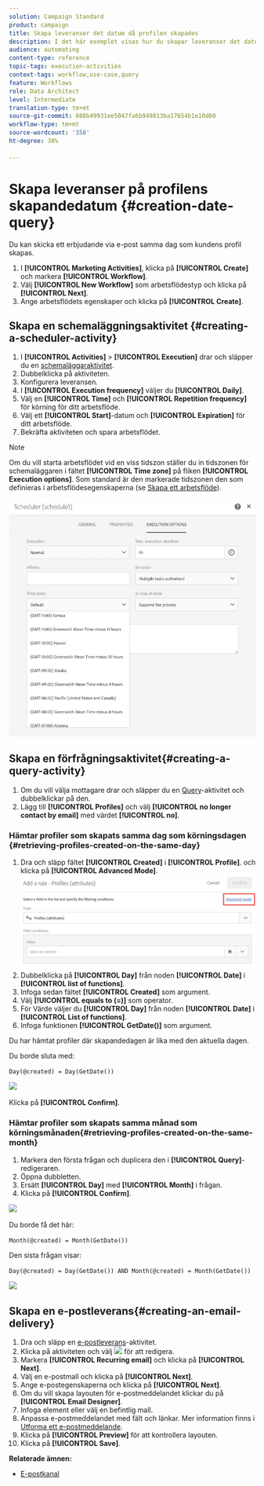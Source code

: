 ```yaml
---
solution: Campaign Standard
product: campaign
title: Skapa leveranser det datum då profilen skapades
description: I det här exemplet visas hur du skapar leveranser det datum då profilen skapades.
audience: automating
content-type: reference
topic-tags: execution-activities
context-tags: workflow,use-case,query
feature: Workflows
role: Data Architect
level: Intermediate
translation-type: tm+mt
source-git-commit: 088b49931ee5047fa6b949813ba17654b1e10d60
workflow-type: tm+mt
source-wordcount: '358'
ht-degree: 38%

---
```



# Skapa leveranser på profilens skapandedatum {#creation-date-query}

Du kan skicka ett erbjudande via e-post samma dag som kundens profil skapas.

1. I **[!UICONTROL Marketing Activities]**, klicka på **[!UICONTROL Create]** och markera **[!UICONTROL Workflow]**.
1. Välj **[!UICONTROL New Workflow]** som arbetsflödestyp och klicka på **[!UICONTROL Next]**.
1. Ange arbetsflödets egenskaper och klicka på **[!UICONTROL Create]**.

## Skapa en schemaläggningsaktivitet {#creating-a-scheduler-activity}

1. I **[!UICONTROL Activities]** > **[!UICONTROL Execution]** drar och släpper du en [schemaläggaraktivitet](../../automating/using/scheduler.md).
1. Dubbelklicka på aktiviteten.
1. Konfigurera leveransen.
1. I **[!UICONTROL Execution frequency]** väljer du **[!UICONTROL Daily]**.
1. Välj en **[!UICONTROL Time]** och **[!UICONTROL Repetition frequency]** för körning för ditt arbetsflöde.
1. Välj ett **[!UICONTROL Start]**-datum och **[!UICONTROL Expiration]** för ditt arbetsflöde.
1. Bekräfta aktiviteten och spara arbetsflödet.

>[!NOTE]
>
>Om du vill starta arbetsflödet vid en viss tidszon ställer du in tidszonen för schemaläggaren i fältet **[!UICONTROL Time zone]** på fliken **[!UICONTROL Execution options]**. Som standard är den markerade tidszonen den som definieras i arbetsflödesegenskaperna (se [Skapa ett arbetsflöde](../../automating/using/building-a-workflow.md)).

![](assets/time_zone.png)

## Skapa en förfrågningsaktivitet{#creating-a-query-activity}

1. Om du vill välja mottagare drar och släpper du en [Query](../../automating/using/query.md)-aktivitet och dubbelklickar på den.
1. Lägg till **[!UICONTROL Profiles]** och välj **[!UICONTROL no longer contact by email]** med värdet **[!UICONTROL no]**.

### Hämtar profiler som skapats samma dag som körningsdagen {#retrieving-profiles-created-on-the-same-day}

1. Dra och släpp fältet **[!UICONTROL Created]** i **[!UICONTROL Profile]**. och klicka på **[!UICONTROL Advanced Mode]**.
   ![](assets/advanced_mode.png)
1. Dubbelklicka på **[!UICONTROL Day]** från noden **[!UICONTROL Date]** i **[!UICONTROL list of functions]**.
1. Infoga sedan fältet **[!UICONTROL Created]** som argument.
1. Välj **[!UICONTROL equals to (=)]** som operator.
1. För Värde väljer du **[!UICONTROL Day]** från noden **[!UICONTROL Date]** i **[!UICONTROL List of functions]**.
1. Infoga funktionen **[!UICONTROL GetDate()]** som argument.

Du har hämtat profiler där skapandedagen är lika med den aktuella dagen.

Du borde sluta med:

```Day(@created) = Day(GetDate())```

![](assets/day_creation_query.png)

Klicka på **[!UICONTROL Confirm]**.

### Hämtar profiler som skapats samma månad som körningsmånaden{#retrieving-profiles-created-on-the-same-month}

1. Markera den första frågan och duplicera den i **[!UICONTROL Query]**-redigeraren.
1. Öppna dubbletten.
1. Ersätt **[!UICONTROL Day]** med **[!UICONTROL Month]** i frågan.
1. Klicka på **[!UICONTROL Confirm]**.

![](assets/month_rule.png)

Du borde få det här:

``` Month(@created) = Month(GetDate()) ```

Den sista frågan visar:

```Day(@created) = Day(GetDate()) AND Month(@created) = Month(GetDate())```

![](assets/expression_editor_1.png)

## Skapa en e-postleverans{#creating-an-email-delivery}

1. Dra och släpp en [e-postleverans](../../automating/using/email-delivery.md)-aktivitet.
1. Klicka på aktiviteten och välj ![](assets/edit_darkgrey-24px.png) för att redigera.
1. Markera **[!UICONTROL Recurring email]** och klicka på **[!UICONTROL Next]**.
1. Välj en e-postmall och klicka på **[!UICONTROL Next]**.
1. Ange e-postegenskaperna och klicka på **[!UICONTROL Next]**.
1. Om du vill skapa layouten för e-postmeddelandet klickar du på **[!UICONTROL Email Designer]**.
1. Infoga element eller välj en befintlig mall.
1. Anpassa e-postmeddelandet med fält och länkar.
Mer information finns i [Utforma ett e-postmeddelande](../../designing/using/designing-from-scratch.md#designing-an-email-content-from-scratch).
1. Klicka på **[!UICONTROL Preview]** för att kontrollera layouten.
1. Klicka på **[!UICONTROL Save]**.

**Relaterade ämnen:**

* [E-postkanal](../../channels/using/creating-an-email.md)
